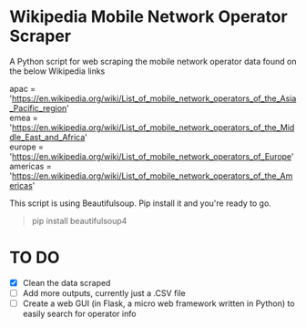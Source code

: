 # Wikipedia Mobile Network Operator Scraper

A Python script for web scraping the mobile network operator data found on the below Wikipedia links
 
apac = 'https://en.wikipedia.org/wiki/List_of_mobile_network_operators_of_the_Asia_Pacific_region' <br>
emea = 'https://en.wikipedia.org/wiki/List_of_mobile_network_operators_of_the_Middle_East_and_Africa' <br>
europe = 'https://en.wikipedia.org/wiki/List_of_mobile_network_operators_of_Europe' <br>
americas = 'https://en.wikipedia.org/wiki/List_of_mobile_network_operators_of_the_Americas'

This script is using Beautifulsoup. Pip install it and you're ready to go.

> pip install beautifulsoup4

# TO DO

- [x] Clean the data scraped
- [ ] Add more outputs, currently just a .CSV file
- [ ] Create a web GUI (in Flask, a micro web framework written in Python) to easily search for operator info
